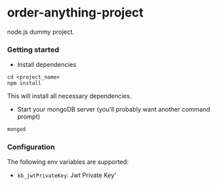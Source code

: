 # order-anything-project
node.js dummy project.

### Getting started
- Install dependencies
```
cd <project_name>
npm install
```
This will install all necessary dependencies.

- Start your mongoDB server (you'll probably want another command prompt)
```bash
mongod
```
### Configuration
The following env variables are supported:
- `kb_jwtPrivateKey`: Jwt Private Key'


